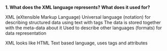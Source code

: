 ﻿**1. What does the XML language represents? What does it used for?**

XML (eXtensible Markup Language)
	Universal language (notation) for describing structured data using text with tags
	The data is stored together with the meta-data about it
	Used to describe other languages (formats) for data representation

XML looks like HTML
Text based language, uses tags and attributes